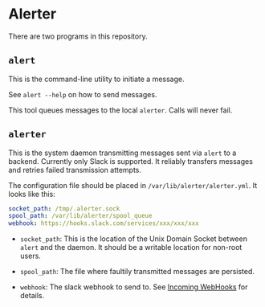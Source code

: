 # Alerter

There are two programs in this repository.

## `alert`

This is the command-line utility to initiate a message.

See `alert --help` on how to send messages.

This tool queues messages to the local `alerter`. Calls will never fail.

## `alerter`

This is the system daemon transmitting messages sent via `alert` to a backend.
Currently only Slack is supported. It reliably transfers messages and retries
failed transmission attempts.

The configuration file should be placed in `/var/lib/alerter/alerter.yml`. It
looks like this:

```yaml
socket_path: /tmp/.alerter.sock
spool_path: /var/lib/alerter/spool_queue
webhook: https://hooks.slack.com/services/xxx/xxx/xxx
```

* `socket_path`: This is the location of the Unix Domain Socket between `alert`
  and the daemon. It should be a writable location for non-root users.

* `spool_path`: The file where faultily transmitted messages are persisted.

* `webhook`: The slack webhook to send to. See [Incoming
  WebHooks](https://slack.com/apps/A0F7XDUAZ-incoming-webhooks) for details.
